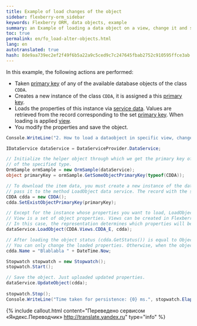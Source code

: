 ```yaml
--- 
title: Example of load changes of the object 
sidebar: flexberry-orm_sidebar 
keywords: Flexberry ORM, data objects, example 
summary: an Example of loading a data object on a view, change it and save 
toc: true 
permalink: en/fo_load-alter-objects.html 
lang: en 
autotranslated: true 
hash: 8de9aa739ec2ef2f49f6b5a22a9c5ced9c7c247645fbab2752c910595ffce3ab 
--- 
```


In this example, the following actions are performed: 

* Taken [primary key](fo_primary-keys-objects.html) of any of the available database objects of the class `CDDA`. 
* Creates a new instance of the class `CDDA`, it is assigned a this [primary key](fo_primary-keys-objects.html). 
* Loads the properties of this instance via [service data](fo_data-service.html). Values are retrieved from the record corresponding to the set [primary key](fo_primary-keys-objects.html). 
When loading is applied [view](fd_view-definition.html). 
* You modify the properties and save the object. 

```csharp
Console.WriteLine("2. How to load a dataobject in specific view, change it\'s property, then persist. Object loading status and state.");

IDataService dataService = DataServiceProvider.DataService;

// Initialize the helper object through which we get the primary key of an arbitrary object 
// of the specified type. 
OrmSample ormSample = new OrmSample(dataService);
object primaryKey = ormSample.GetSomeObjectPrimaryKey(typeof(CDDA));

// To download the item data, you must create a new instance of the data object to assign the existing primary key, and then 
// pass it to the method LoadObject data service. The record with the same primary key must exist in the database. 
CDDA cdda = new CDDA();
cdda.SetExistObjectPrimaryKey(primaryKey);

// Except for the instance whose properties you want to load, LoadObject method peredaetsa performance. 
// View is a set of object properties. Views can be created in Flexberry or attribute of the ViewAttribute. 
// In this case, the representation determines which properties will be loaded. 
dataService.LoadObject(CDDA.Views.CDDA_E, cdda);

// After loading the object status (cdda.GetStatus()) is equal to ObjectStatus.UnAltered. After calling the next line it changes to ObjectStatus.Altered. 
// You can only change the loaded properties. Otherwise, when the object is saved will receive an error. 
cdda.Name = "Blablabla " + DateTime.Now;

Stopwatch stopwatch = new Stopwatch();
stopwatch.Start();

// Save the object. Just uploaded updated properties. 
dataService.UpdateObject(cdda);
            
stopwatch.Stop();
Console.WriteLine("Time taken for persistence: {0} ms.", stopwatch.ElapsedMilliseconds);
``` 



{% include callout.html content="Переведено сервисом «Яндекс.Переводчик» <http://translate.yandex.ru>" type="info" %}
